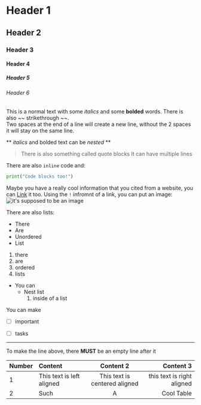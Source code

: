# Header 1
## Header 2
### Header 3
#### Header 4
##### Header 5
###### Header 6

This is a normal text with some _italics_ and some **bolded** words. There is also ~~ strikethrough ~~.  
Two spaces at the end of a line will create a new line, without the 2 spaces it will stay on the same line.

** _italics_ and bolded text can be _nested_ **

> There is also something called quote blocks
> It can have multiple lines

There are also `inline` code and:

```py
print("Code blocks too!")

```

Maybe you have a really cool information that you cited from a website, you can [Link](https://youtube.com) it too.
Using the `!` infromnt of a link, you can put an image:
![it's supposed to be an image](https://myoctocat.com/assets/images/base-octocat.svg)

There are also lists:

- There
- Are
- Unordered 
- List

1. there 
2. are
3. ordered
4. lists

- You can
  - Nest list 
    1. inside of a list
	
You can make 

- [ ] important
- [ ] tasks


<!-- Comments need to be hidden -->


---

To make the line above, there __MUST__ be an empty line after it

| Number | Content | Content 2 | Content 3|
| - | :-- | :-: | --: |
| 1 | This text is left aligned | This text is centered aligned | this text is right aligned |
| 2 | Such | A | Cool Table |


